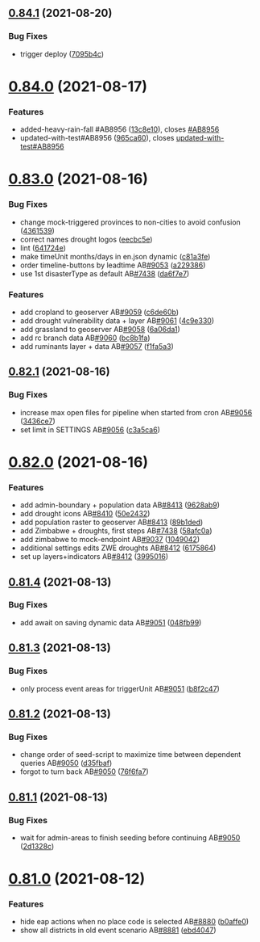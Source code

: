 ## [0.84.1](https://github.com/rodekruis/IBF-system/compare/v0.84.0...v0.84.1) (2021-08-20)


### Bug Fixes

* trigger deploy ([7095b4c](https://github.com/rodekruis/IBF-system/commit/7095b4c78cc464ae780ba0675fd81b773b69dd93))



# [0.84.0](https://github.com/rodekruis/IBF-system/compare/v0.83.0...v0.84.0) (2021-08-17)


### Features

* added-heavy-rain-fall #AB8956 ([13c8e10](https://github.com/rodekruis/IBF-system/commit/13c8e1053e9d5b81e0fe3aee53c15a1fd9f396ce)), closes [#AB8956](https://github.com/rodekruis/IBF-system/issues/AB8956)
* updated-with-test#AB8956 ([965ca60](https://github.com/rodekruis/IBF-system/commit/965ca6036aea3ea8952a3cec9004a5c5ed3fe4bf)), closes [updated-with-test#AB8956](https://github.com/updated-with-test/issues/AB8956)



# [0.83.0](https://github.com/rodekruis/IBF-system/compare/v0.82.1...v0.83.0) (2021-08-16)


### Bug Fixes

* change mock-triggered provinces to non-cities to avoid confusion ([4361539](https://github.com/rodekruis/IBF-system/commit/43615390bb0e9048371c7f42a92f379a22dc70f9))
* correct names drought logos ([eecbc5e](https://github.com/rodekruis/IBF-system/commit/eecbc5e7df01869721b0c030e3fed61632e38dc9))
* lint ([641724e](https://github.com/rodekruis/IBF-system/commit/641724e28c89648fc4e60659aa0e3dfbcacbd618))
* make timeUnit months/days in en.json dynamic ([c81a3fe](https://github.com/rodekruis/IBF-system/commit/c81a3fe32fa7e13bb85cd44e257e5df960f33b94))
* order timeline-buttons by leadtime AB[#9053](https://github.com/rodekruis/IBF-system/issues/9053) ([a229386](https://github.com/rodekruis/IBF-system/commit/a2293863e6c86f5f79d671713eeb726b3b51d1f0))
* use 1st disasterType as default AB[#7438](https://github.com/rodekruis/IBF-system/issues/7438) ([da6f7e7](https://github.com/rodekruis/IBF-system/commit/da6f7e77ece3a27aee69c0f00d8c3d9621d39f8b))


### Features

* add cropland to geoserver AB[#9059](https://github.com/rodekruis/IBF-system/issues/9059) ([c6de60b](https://github.com/rodekruis/IBF-system/commit/c6de60b9d016f52a9fefe6ebd4e7c34069abc44c))
* add drought vulnerability data + layer AB[#9061](https://github.com/rodekruis/IBF-system/issues/9061) ([4c9e330](https://github.com/rodekruis/IBF-system/commit/4c9e3300f912d025e26bee23742f36018fcc337e))
* add grassland to geoserver AB[#9058](https://github.com/rodekruis/IBF-system/issues/9058) ([6a06da1](https://github.com/rodekruis/IBF-system/commit/6a06da18f369eeeca7e28e3fd546583241a837cd))
* add rc branch data AB[#9060](https://github.com/rodekruis/IBF-system/issues/9060) ([bc8b1fa](https://github.com/rodekruis/IBF-system/commit/bc8b1fac0106526e318552e88c9edeb9248b12f9))
* add ruminants layer + data AB[#9057](https://github.com/rodekruis/IBF-system/issues/9057) ([f1fa5a3](https://github.com/rodekruis/IBF-system/commit/f1fa5a3b172f9493733511ee957d652208df0c6c))



## [0.82.1](https://github.com/rodekruis/IBF-system/compare/v0.82.0...v0.82.1) (2021-08-16)


### Bug Fixes

* increase max open files for pipeline when started from cron AB[#9056](https://github.com/rodekruis/IBF-system/issues/9056) ([3436ce7](https://github.com/rodekruis/IBF-system/commit/3436ce7edeb02ccc2b1812fd706a31b13b4534a0))
* set limit in SETTINGS AB[#9056](https://github.com/rodekruis/IBF-system/issues/9056) ([c3a5ca6](https://github.com/rodekruis/IBF-system/commit/c3a5ca6f5dd94aae28f7c1480ce856cefad983c8))



# [0.82.0](https://github.com/rodekruis/IBF-system/compare/v0.81.4...v0.82.0) (2021-08-16)


### Features

* add admin-boundary + population data AB[#8413](https://github.com/rodekruis/IBF-system/issues/8413) ([9628ab9](https://github.com/rodekruis/IBF-system/commit/9628ab931ae35a2a9c1303b653698324c9921279))
* add drought icons AB[#8410](https://github.com/rodekruis/IBF-system/issues/8410) ([50e2432](https://github.com/rodekruis/IBF-system/commit/50e24320d3bf6310224178dc35b96be06819b800))
* add population raster to geoserver AB[#8413](https://github.com/rodekruis/IBF-system/issues/8413) ([89b1ded](https://github.com/rodekruis/IBF-system/commit/89b1deda6830e00ec190c5ab238642d4d3d9e5d5))
* add Zimbabwe + droughts, first steps AB[#7438](https://github.com/rodekruis/IBF-system/issues/7438) ([58afc0a](https://github.com/rodekruis/IBF-system/commit/58afc0ace73d8436e691bb55df7ab8d677985f00))
* add zimbabwe to mock-endpoint AB[#9037](https://github.com/rodekruis/IBF-system/issues/9037) ([1049042](https://github.com/rodekruis/IBF-system/commit/1049042a52613f420873e5a902bbe3f288523ed6))
* additional settings edits ZWE droughts AB[#8412](https://github.com/rodekruis/IBF-system/issues/8412) ([6175864](https://github.com/rodekruis/IBF-system/commit/6175864540dd40d87cef7d11efdb426485f7eabc))
* set up layers+indicators AB[#8412](https://github.com/rodekruis/IBF-system/issues/8412) ([3995016](https://github.com/rodekruis/IBF-system/commit/3995016d17a806cf365b077e04031bfba6676bdc))



## [0.81.4](https://github.com/rodekruis/IBF-system/compare/v0.81.3...v0.81.4) (2021-08-13)


### Bug Fixes

* add await on saving dynamic data AB[#9051](https://github.com/rodekruis/IBF-system/issues/9051) ([048fb99](https://github.com/rodekruis/IBF-system/commit/048fb9992ad7077ead39c39b884d0d2e196711a1))



## [0.81.3](https://github.com/rodekruis/IBF-system/compare/v0.81.2...v0.81.3) (2021-08-13)


### Bug Fixes

* only process event areas for triggerUnit AB[#9051](https://github.com/rodekruis/IBF-system/issues/9051) ([b8f2c47](https://github.com/rodekruis/IBF-system/commit/b8f2c4740c143a103c45acfa80f9d409a1156b8d))



## [0.81.2](https://github.com/rodekruis/IBF-system/compare/v0.81.1...v0.81.2) (2021-08-13)


### Bug Fixes

* change order of seed-script to maximize time between dependent queries AB[#9050](https://github.com/rodekruis/IBF-system/issues/9050) ([d35fbaf](https://github.com/rodekruis/IBF-system/commit/d35fbaf5eed53831dd858c1fe7591920d97d4f00))
* forgot to turn back AB[#9050](https://github.com/rodekruis/IBF-system/issues/9050) ([76f6fa7](https://github.com/rodekruis/IBF-system/commit/76f6fa739cf062650f8059074834a8eb30b30566))



## [0.81.1](https://github.com/rodekruis/IBF-system/compare/v0.81.0...v0.81.1) (2021-08-13)


### Bug Fixes

* wait for admin-areas to finish seeding before continuing AB[#9050](https://github.com/rodekruis/IBF-system/issues/9050) ([2d1328c](https://github.com/rodekruis/IBF-system/commit/2d1328c88a9f799837118c08e7884affcfe7709b))



# [0.81.0](https://github.com/rodekruis/IBF-system/compare/v0.80.0...v0.81.0) (2021-08-12)


### Features

* hide eap actions when no place code is selected AB[#8880](https://github.com/rodekruis/IBF-system/issues/8880) ([b0affe0](https://github.com/rodekruis/IBF-system/commit/b0affe02ad0cb9e29e78d2785f22faa7c39b6ad0))
* show all districts in old event scenario AB[#8881](https://github.com/rodekruis/IBF-system/issues/8881) ([ebd4047](https://github.com/rodekruis/IBF-system/commit/ebd40479755111ece5b5ddddd2a50bd9c5db82ce))



